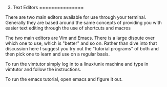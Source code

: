 3. Text Editors
===============

There are two main editors available for use through your terminal. Generally
they are based around the same concepts of providing you with easier text
editing through the use of shortcuts and macros

The two main editors are Vim and Emacs. There is a large dispute over which one
to use, which is "better" and so on. Rather than dive into that discussion here
I suggest you try out the "tutorial programs" of both and then pick one to learn
and use on a regular basis.

To run the vimtutor simply log in to a linux/unix machine and type in vimtutor
and follow the instructions.

To run the emacs tutorial, open emacs and figure it out.